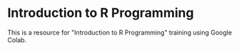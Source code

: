 # Introduction to R Programming

This is a resource for "Introduction to R Programming" training using Google Colab.
